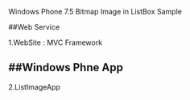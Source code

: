 ﻿
Windows Phone 7.5 Bitmap Image in ListBox Sample 

##Web Service

1.WebSite : MVC Framework
	
##Windows Phne App
-----

2.ListImageApp
